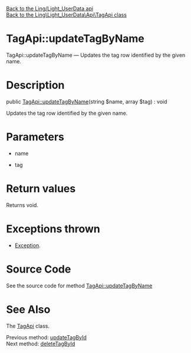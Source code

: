 [Back to the Ling/Light_UserData api](https://github.com/lingtalfi/Light_UserData/blob/master/doc/api/Ling/Light_UserData.md)<br>
[Back to the Ling\Light_UserData\Api\TagApi class](https://github.com/lingtalfi/Light_UserData/blob/master/doc/api/Ling/Light_UserData/Api/TagApi.md)


TagApi::updateTagByName
================



TagApi::updateTagByName — Updates the tag row identified by the given name.




Description
================


public [TagApi::updateTagByName](https://github.com/lingtalfi/Light_UserData/blob/master/doc/api/Ling/Light_UserData/Api/TagApi/updateTagByName.md)(string $name, array $tag) : void




Updates the tag row identified by the given name.




Parameters
================


- name

    

- tag

    


Return values
================

Returns void.


Exceptions thrown
================

- [Exception](http://php.net/manual/en/class.exception.php).&nbsp;







Source Code
===========
See the source code for method [TagApi::updateTagByName](https://github.com/lingtalfi/Light_UserData/blob/master/Api/TagApi.php#L93-L97)


See Also
================

The [TagApi](https://github.com/lingtalfi/Light_UserData/blob/master/doc/api/Ling/Light_UserData/Api/TagApi.md) class.

Previous method: [updateTagById](https://github.com/lingtalfi/Light_UserData/blob/master/doc/api/Ling/Light_UserData/Api/TagApi/updateTagById.md)<br>Next method: [deleteTagById](https://github.com/lingtalfi/Light_UserData/blob/master/doc/api/Ling/Light_UserData/Api/TagApi/deleteTagById.md)<br>


